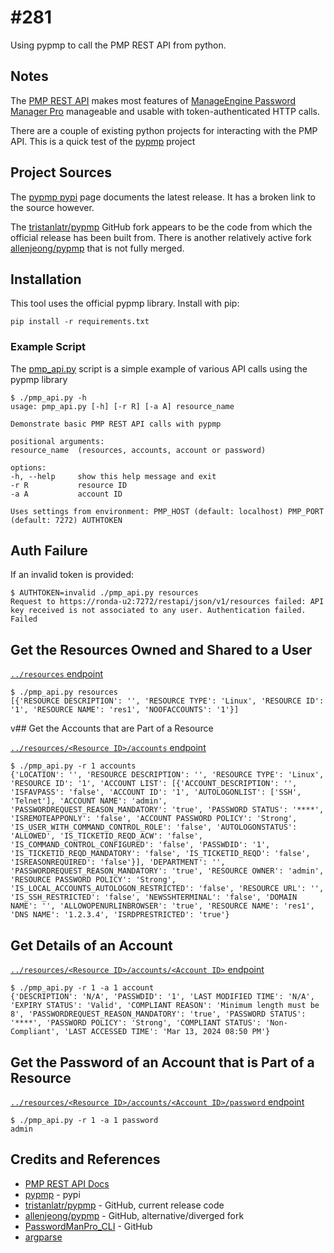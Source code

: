 # #281

Using pypmp to call the PMP REST API from python.

## Notes

The
[PMP REST API](https://www.manageengine.com/products/passwordmanagerpro/help/restapi.html)
makes most features of [ManageEngine Password Manager Pro](https://www.manageengine.com/products/passwordmanagerpro/)
manageable and usable with token-authenticated HTTP calls.

There are a couple of existing python projects for interacting with the PMP API.
This is a quick test of the [pypmp](https://pypi.org/project/pypmp/) project

## Project Sources

The [pypmp pypi](https://pypi.org/project/pypmp/) page documents the latest release.
It has a broken link to the source however.

The [tristanlatr/pypmp](https://github.com/tristanlatr/pypmp) GitHub fork appears to be the code from which
the official release has been built from.
There is another relatively active fork [allenjeong/pypmp](https://github.com/allenjeong/pypmp) that is not fully merged.

## Installation

This tool uses the official pypmp library. Install with pip:

    pip install -r requirements.txt

### Example Script

The [pmp_api.py](./pmp_api.py) script is a simple example of various API calls using the pypmp library

    $ ./pmp_api.py -h
    usage: pmp_api.py [-h] [-r R] [-a A] resource_name

    Demonstrate basic PMP REST API calls with pypmp

    positional arguments:
    resource_name  (resources, accounts, account or password)

    options:
    -h, --help     show this help message and exit
    -r R           resource ID
    -a A           account ID

    Uses settings from environment: PMP_HOST (default: localhost) PMP_PORT (default: 7272) AUTHTOKEN

## Auth Failure

If an invalid token is provided:

    $ AUTHTOKEN=invalid ./pmp_api.py resources
    Request to https://ronda-u2:7272/restapi/json/v1/resources failed: API key received is not associated to any user. Authentication failed.
    Failed

## Get the Resources Owned and Shared to a User

[`../resources` endpoint](https://www.manageengine.com/products/passwordmanagerpro/help/restapi.html#getresource)

    $ ./pmp_api.py resources
    [{'RESOURCE DESCRIPTION': '', 'RESOURCE TYPE': 'Linux', 'RESOURCE ID': '1', 'RESOURCE NAME': 'res1', 'NOOFACCOUNTS': '1'}]

v## Get the Accounts that are Part of a Resource

[`../resources/<Resource ID>/accounts` endpoint](https://www.manageengine.com/products/passwordmanagerpro/help/restapi.html#getaccounts)

    $ ./pmp_api.py -r 1 accounts
    {'LOCATION': '', 'RESOURCE DESCRIPTION': '', 'RESOURCE TYPE': 'Linux', 'RESOURCE ID': '1', 'ACCOUNT LIST': [{'ACCOUNT_DESCRIPTION': '', 'ISFAVPASS': 'false', 'ACCOUNT ID': '1', 'AUTOLOGONLIST': ['SSH', 'Telnet'], 'ACCOUNT NAME': 'admin', 'PASSWORDREQUEST_REASON_MANDATORY': 'true', 'PASSWORD STATUS': '****', 'ISREMOTEAPPONLY': 'false', 'ACCOUNT PASSWORD POLICY': 'Strong', 'IS_USER_WITH_COMMAND_CONTROL_ROLE': 'false', 'AUTOLOGONSTATUS': 'ALLOWED', 'IS_TICKETID_REQD_ACW': 'false', 'IS_COMMAND_CONTROL_CONFIGURED': 'false', 'PASSWDID': '1', 'IS_TICKETID_REQD_MANDATORY': 'false', 'IS_TICKETID_REQD': 'false', 'ISREASONREQUIRED': 'false'}], 'DEPARTMENT': '', 'PASSWORDREQUEST_REASON_MANDATORY': 'true', 'RESOURCE OWNER': 'admin', 'RESOURCE PASSWORD POLICY': 'Strong', 'IS_LOCAL_ACCOUNTS_AUTOLOGON_RESTRICTED': 'false', 'RESOURCE URL': '', 'IS_SSH_RESTRICTED': 'false', 'NEWSSHTERMINAL': 'false', 'DOMAIN NAME': '', 'ALLOWOPENURLINBROWSER': 'true', 'RESOURCE NAME': 'res1', 'DNS NAME': '1.2.3.4', 'ISRDPRESTRICTED': 'true'}

## Get Details of an Account

[`../resources/<Resource ID>/accounts/<Account ID>` endpoint](https://www.manageengine.com/products/passwordmanagerpro/help/restapi.html#getaccountdetails)

    $ ./pmp_api.py -r 1 -a 1 account
    {'DESCRIPTION': 'N/A', 'PASSWDID': '1', 'LAST MODIFIED TIME': 'N/A', 'EXPIRY STATUS': 'Valid', 'COMPLIANT REASON': 'Minimum length must be 8', 'PASSWORDREQUEST_REASON_MANDATORY': 'true', 'PASSWORD STATUS': '****', 'PASSWORD POLICY': 'Strong', 'COMPLIANT STATUS': 'Non-Compliant', 'LAST ACCESSED TIME': 'Mar 13, 2024 08:50 PM'}

## Get the Password of an Account that is Part of a Resource

[`../resources/<Resource ID>/accounts/<Account ID>/password` endpoint](https://www.manageengine.com/products/passwordmanagerpro/help/restapi.html#getpwd)

    $ ./pmp_api.py -r 1 -a 1 password
    admin

## Credits and References

* [PMP REST API Docs](https://www.manageengine.com/products/passwordmanagerpro/help/restapi.html)
* [pypmp](https://pypi.org/project/pypmp/) - pypi
* [tristanlatr/pypmp](https://github.com/tristanlatr/pypmp) - GitHub, current release code
* [allenjeong/pypmp](https://github.com/allenjeong/pypmp) - GitHub, alternative/diverged fork
* [PasswordManPro_CLI](https://github.com/rmetcalf9/PasswordManPro_CLI) - GitHub
* [argparse](https://docs.python.org/3/library/argparse.html)
